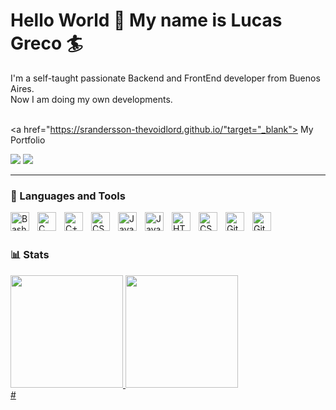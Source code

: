 # Hello World 👋 My name is Lucas Greco 🏄‍

I'm a self-taught passionate Backend and FrontEnd developer from Buenos Aires. <br />
Now I am  doing my own developments. <br />
<br />

<a href="https://srandersson-thevoidlord.github.io/"target="_blank"> <span> My Portfolio </span></a>

<a href="https://www.linkedin.com/in/lucas-greco-8921ab167/" target="_blank"><img src="https://img.shields.io/badge/-LinkedIn-%230077B5?style=for-the-badge&logo=linkedin&logoColor=white"></a> 
  <a href = "mailto:lucasnicolas.greco@gmail.com" target="_blank"><img src="https://img.shields.io/badge/-Gmail-%23333?style=for-the-badge&logo=gmail&logoColor=white"></a>
  
---


             
### 🧰 Languages and Tools
<img align="left" alt="Bash" width="30px" style="padding-right:10px;" src="https://cdn.jsdelivr.net/gh/devicons/devicon/icons/bash/bash-original.svg" /> 
<img align="left" alt="C" width="30px" style="padding-right:10px;" src="https://cdn.jsdelivr.net/gh/devicons/devicon/icons/c/c-original.svg" /> 
<img align="left" alt="C++" width="30px" style="padding-right:10px;" src="https://cdn.jsdelivr.net/gh/devicons/devicon/icons/cplusplus/cplusplus-line.svg" />  
<img align="left" alt="CSharp" width="30px" style="padding-right:10px;" src="https://cdn.jsdelivr.net/gh/devicons/devicon/icons/csharp/csharp-original.svg" />
<img align="left" alt="Java" width="30px" style="padding-right:10px;" src="https://cdn.jsdelivr.net/gh/devicons/devicon/icons/java/java-original.svg"/>
<img align="left" alt="JavaScript" width="30px" style="padding-right:10px;" src="https://cdn.jsdelivr.net/gh/devicons/devicon/icons/javascript/javascript-plain.svg" />
<img align="left" alt="HTML" width="30px" style="padding-right:10px;" src="https://cdn.jsdelivr.net/gh/devicons/devicon/icons/html5/html5-plain.svg" />
<img align="left" alt="CSS" width="30px" style="padding-right:10px;" src="https://cdn.jsdelivr.net/gh/devicons/devicon/icons/css3/css3-plain.svg" />
<img align="left" alt="Git" width="30px" style="padding-right:10px;" src="https://cdn.jsdelivr.net/gh/devicons/devicon/icons/git/git-original.svg" />
<img align="left" alt="GitHub" width="30px" style="padding-right:10px;" src="https://cdn.jsdelivr.net/gh/devicons/devicon/icons/github/github-original.svg" />


<br /> <br />

### 📊 Stats

<div align="left">
  <a href="https://github.com/SrAndersson-theVoidLord">
     <img height="180em" src="https://github-readme-stats.vercel.app/api?username=SrAndersson-theVoidLord&theme=transparent"/>
     <img height="180em" src="https://github-readme-stats.vercel.app/api/top-langs/?username=SrAndersson-theVoidLord&&layout=compact&langs_count=7&theme=transparent"/>
</div>
 #
